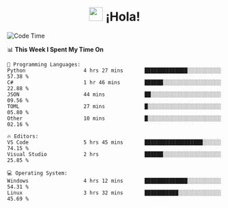 <div align="center"><h1><img src="https://github.com/blackcater/blackcater/raw/main/images/Hi.gif" height="32"/> ¡Hola!</h1>
</div>

<!--START_SECTION:waka-->
![Code Time](http://img.shields.io/badge/Code%20Time-663%20hrs%2010%20mins-blue)

📊 **This Week I Spent My Time On** 

```text
💬 Programming Languages: 
Python                   4 hrs 27 mins       ██████████████░░░░░░░░░░░   57.38 % 
C#                       1 hr 46 mins        ██████░░░░░░░░░░░░░░░░░░░   22.88 % 
JSON                     44 mins             ██░░░░░░░░░░░░░░░░░░░░░░░   09.56 % 
TOML                     27 mins             █░░░░░░░░░░░░░░░░░░░░░░░░   05.80 % 
Other                    10 mins             █░░░░░░░░░░░░░░░░░░░░░░░░   02.16 % 

🔥 Editors: 
VS Code                  5 hrs 45 mins       ███████████████████░░░░░░   74.15 % 
Visual Studio            2 hrs               ██████░░░░░░░░░░░░░░░░░░░   25.85 % 

💻 Operating System: 
Windows                  4 hrs 12 mins       ██████████████░░░░░░░░░░░   54.31 % 
Linux                    3 hrs 32 mins       ███████████░░░░░░░░░░░░░░   45.69 % 
```


<!--END_SECTION:waka-->